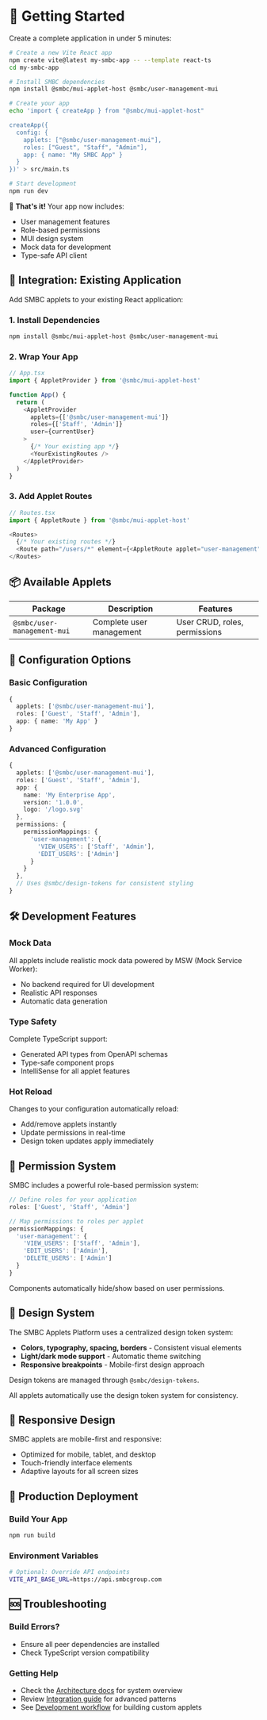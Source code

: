 # 🚀 Getting Started

Create a complete application in under 5 minutes:

```bash
# Create a new Vite React app
npm create vite@latest my-smbc-app -- --template react-ts
cd my-smbc-app

# Install SMBC dependencies
npm install @smbc/mui-applet-host @smbc/user-management-mui

# Create your app
echo 'import { createApp } from "@smbc/mui-applet-host"

createApp({
  config: {
    applets: ["@smbc/user-management-mui"],
    roles: ["Guest", "Staff", "Admin"],
    app: { name: "My SMBC App" }
  }
})' > src/main.ts

# Start development
npm run dev
```

🎉 **That's it!** Your app now includes:

- User management features
- Role-based permissions
- MUI design system
- Mock data for development
- Type-safe API client

## 🔧 Integration: Existing Application

Add SMBC applets to your existing React application:

### 1. Install Dependencies

```bash
npm install @smbc/mui-applet-host @smbc/user-management-mui
```

### 2. Wrap Your App

```typescript
// App.tsx
import { AppletProvider } from '@smbc/mui-applet-host'

function App() {
  return (
    <AppletProvider
      applets={['@smbc/user-management-mui']}
      roles={['Staff', 'Admin']}
      user={currentUser}
    >
      {/* Your existing app */}
      <YourExistingRoutes />
    </AppletProvider>
  )
}
```

### 3. Add Applet Routes

```typescript
// Routes.tsx
import { AppletRoute } from '@smbc/mui-applet-host'

<Routes>
  {/* Your existing routes */}
  <Route path="/users/*" element={<AppletRoute applet="user-management" />} />
</Routes>
```

## 📦 Available Applets

| Package                     | Description              | Features                      |
| --------------------------- | ------------------------ | ----------------------------- |
| `@smbc/user-management-mui` | Complete user management | User CRUD, roles, permissions |

## 🎯 Configuration Options

### Basic Configuration

```typescript
{
  applets: ['@smbc/user-management-mui'],
  roles: ['Guest', 'Staff', 'Admin'],
  app: { name: 'My App' }
}
```

### Advanced Configuration

```typescript
{
  applets: ['@smbc/user-management-mui'],
  roles: ['Guest', 'Staff', 'Admin'],
  app: {
    name: 'My Enterprise App',
    version: '1.0.0',
    logo: '/logo.svg'
  },
  permissions: {
    permissionMappings: {
      'user-management': {
        'VIEW_USERS': ['Staff', 'Admin'],
        'EDIT_USERS': ['Admin']
      }
    }
  },
  // Uses @smbc/design-tokens for consistent styling
}
```

## 🛠️ Development Features

### Mock Data

All applets include realistic mock data powered by MSW (Mock Service Worker):

- No backend required for UI development
- Realistic API responses
- Automatic data generation

### Type Safety

Complete TypeScript support:

- Generated API types from OpenAPI schemas
- Type-safe component props
- IntelliSense for all applet features

### Hot Reload

Changes to your configuration automatically reload:

- Add/remove applets instantly
- Update permissions in real-time
- Design token updates apply immediately

## 🔐 Permission System

SMBC includes a powerful role-based permission system:

```typescript
// Define roles for your application
roles: ['Guest', 'Staff', 'Admin']

// Map permissions to roles per applet
permissionMappings: {
  'user-management': {
    'VIEW_USERS': ['Staff', 'Admin'],
    'EDIT_USERS': ['Admin'],
    'DELETE_USERS': ['Admin']
  }
}
```

Components automatically hide/show based on user permissions.

## 🎨 Design System

The SMBC Applets Platform uses a centralized design token system:

- **Colors, typography, spacing, borders** - Consistent visual elements
- **Light/dark mode support** - Automatic theme switching
- **Responsive breakpoints** - Mobile-first design approach

Design tokens are managed through `@smbc/design-tokens`.

All applets automatically use the design token system for consistency.

## 📱 Responsive Design

SMBC applets are mobile-first and responsive:

- Optimized for mobile, tablet, and desktop
- Touch-friendly interface elements
- Adaptive layouts for all screen sizes

## 🚀 Production Deployment

### Build Your App

```bash
npm run build
```

### Environment Variables

```bash
# Optional: Override API endpoints
VITE_API_BASE_URL=https://api.smbcgroup.com
```

## 🆘 Troubleshooting

### Build Errors?

- Ensure all peer dependencies are installed
- Check TypeScript version compatibility

### Getting Help

- Check the [Architecture docs](./ARCHITECTURE.md) for system overview
- Review [Integration guide](./INTEGRATION.md) for advanced patterns
- See [Development workflow](./DEVELOPMENT.md) for building custom applets
